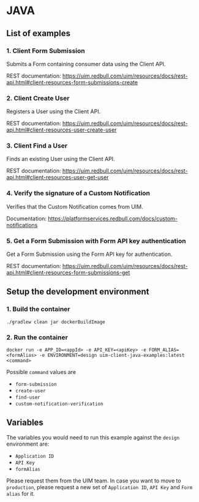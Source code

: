 # JAVA

## List of examples

### 1. Client Form Submission
Submits a Form containing consumer data using the Client API.

REST documentation: https://uim.redbull.com/uim/resources/docs/rest-api.html#client-resources-form-submissions-create

### 2. Client Create User

Registers a User using the Client API.

REST documentation: https://uim.redbull.com/uim/resources/docs/rest-api.html#client-resources-user-create-user

### 3. Client Find a User

Finds an existing User using the Client API.

REST documentation: https://uim.redbull.com/uim/resources/docs/rest-api.html#client-resources-user-get-user

### 4. Verify the signature of a Custom Notification

Verifies that the Custom Notification comes from UIM.

Documentation: https://platformservices.redbull.com/docs/custom-notifications

### 5. Get a Form Submission with Form API key authentication

Get a Form Submission using the Form API key for authentication.

REST documentation: https://uim.redbull.com/uim/resources/docs/rest-api.html#client-resources-form-submissions-get

## Setup the development environment
### 1. Build the container
`./gradlew clean jar dockerBuildImage`
 
### 2. Run the container
`docker run -e APP_ID=<appId> -e API_KEY=<apiKey> -e FORM_ALIAS=<formAlias> -e ENVIRONMENT=design uim-client-java-examples:latest <command>`

Possible `command` values are
* `form-submission`
* `create-user`
* `find-user`
* `custom-notification-verification`

## Variables

The variables you would need to run this example against the `design` environment are:
* `Application ID`
* `API Key`
* `formAlias`

Please request them from the UIM team. In case you want to move to `production`, please request a new set of `Application ID`, `API Key` and `Form alias` for it.
